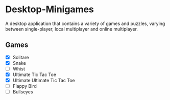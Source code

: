 # Desktop-Minigames
A desktop application that contains a variety of games and puzzles, varying between single-player, local multiplayer and online multiplayer.
## Games
- [x] Solitare
- [x] Snake
- [ ] Whist
- [x] Ultimate Tic Tac Toe
- [x] Ultimate Ultimate Tic Tac Toe
- [ ] Flappy Bird
- [ ] Bullseyes
